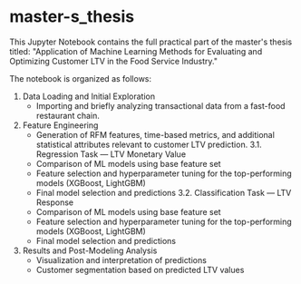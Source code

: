 # master-s_thesis

This Jupyter Notebook contains the full practical part of the master's thesis titled:
"Application of Machine Learning Methods for Evaluating and Optimizing Customer LTV in the Food Service Industry."

The notebook is organized as follows:
1. Data Loading and Initial Exploration
    - Importing and briefly analyzing transactional data from a fast-food restaurant chain.
2. Feature Engineering
    - Generation of RFM features, time-based metrics, and additional statistical attributes relevant to customer LTV prediction.
3.1. Regression Task — LTV Monetary Value
    - Comparison of ML models using base feature set
    - Feature selection and hyperparameter tuning for the top-performing models (XGBoost, LightGBM)
    - Final model selection and predictions
3.2. Classification Task — LTV Response
    - Comparison of ML models using base feature set
    - Feature selection and hyperparameter tuning for the top-performing models (XGBoost, LightGBM)
    - Final model selection and predictions
4. Results and Post-Modeling Analysis
    - Visualization and interpretation of predictions
    - Customer segmentation based on predicted LTV values
